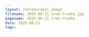 ```yaml
---
layout: stereoscopic_image
filename: 2025-08-21_tree-trunks.jpg
pagename: 2025-08-21_tree-trunks
date: 2025-08-21
tags:
---
```

